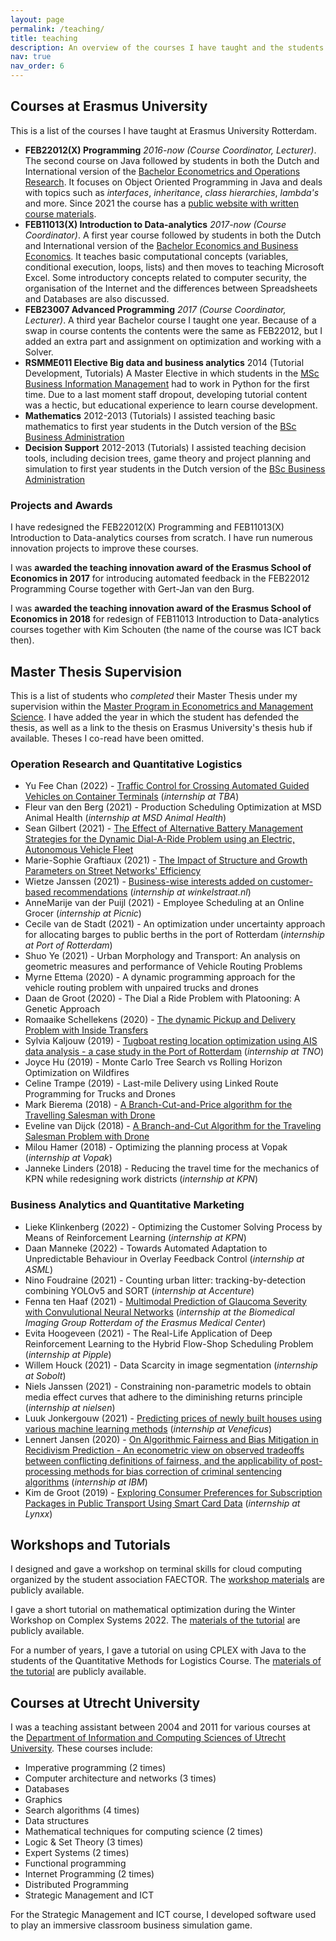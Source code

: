```yaml
---
layout: page
permalink: /teaching/
title: teaching
description: An overview of the courses I have taught and the students I have supervised
nav: true
nav_order: 6
---
```


## Courses at Erasmus University

This is a list of the courses I have taught at Erasmus University Rotterdam.

* **FEB22012(X) Programming** *2016-now (Course Coordinator, Lecturer)*. The second course on Java followed by students in both the Dutch and International version of the [Bachelor Econometrics and Operations Research](https://www.eur.nl/en/ese/bachelor/international-bachelor-econometrics-and-operations-research). It focuses on Object Oriented Programming in Java and deals with topics such as *interfaces*, *inheritance*, *class hierarchies*, *lambda's* and more. Since 2021 the course has a [public website with written course materials](https://feb22012.ese.eur.nl).
* **FEB11013(X) Introduction to Data-analytics** *2017-now (Course Coordinator)*. A first year course followed by students in both the Dutch and International version of the [Bachelor Economics and Business Economics](https://www.eur.nl/en/ese/bachelor/international-bachelor-economics-and-business-economics). It teaches basic computational concepts (variables, conditional execution, loops, lists) and then moves to teaching Microsoft Excel. Some introductory concepts related to computer security, the organisation of the Internet and the differences between Spreadsheets and Databases are also discussed.
* **FEB23007 Advanced Programming** *2017 (Course Coordinator, Lecturer)*. A third year Bachelor course I taught one year. Because of a swap in course contents the contents were the same as FEB22012, but I added an extra part and assignment on optimization and working with a Solver.
* **RSMME011 Elective Big data and business analytics** 2014 (Tutorial Development, Tutorials) A Master Elective in which students in the [MSc Business Information Management](https://www.rsm.nl/education/master/msc-programmes/msc-business-information-management/) had to work in Python for the first time. Due to a last moment staff dropout, developing tutorial content was a hectic, but educational experience to learn course development.
* **Mathematics** 2012-2013 (Tutorials) I assisted teaching basic mathematics to first year students in the Dutch version of the [BSc Business Administration](https://www.rsm.nl/education/bachelor/bsc-bedrijfskunde-business-administration-ba/)
* **Decision Support** 2012-2013 (Tutorials) I assisted teaching decision tools, including decision trees, game theory and project planning and simulation to first year students in the Dutch version of the [BSc Business Administration](https://www.rsm.nl/education/bachelor/bsc-bedrijfskunde-business-administration-ba/)

### Projects and Awards

I have redesigned the FEB22012(X) Programming and FEB11013(X) Introduction to Data-analytics courses from scratch. I have run numerous innovation projects to improve these courses.

I was **awarded the teaching innovation award of the Erasmus School of Economics in 2017** for introducing automated feedback in the FEB22012 Programming Course together with Gert-Jan van den Burg.

I was **awarded the teaching innovation award of the Erasmus School of Economics in 2018** for redesign of FEB11013 Introduction to Data-analytics courses together with Kim Schouten (the name of the course was ICT back then).

## Master Thesis Supervision

This is a list of students who *completed* their Master Thesis under my supervision within the [Master Program in Econometrics and Management Science](https://www.eur.nl/en/master/econometrics). I have added the year in which the student has defended the thesis, as well as a link to the thesis on Erasmus University's thesis hub if available. Theses I co-read have been omitted.

### Operation Research and Quantitative Logistics 

* Yu Fee Chan (2022) - [Traffic Control for Crossing Automated Guided Vehicles on Container Terminals](https://thesis.eur.nl/pub/62072) (*internship at TBA*)
* Fleur van den Berg (2021) - Production Scheduling Optimization at MSD Animal Health (*internship at MSD Animal Health*)
* Sean Gilbert (2021) - [The Effect of Alternative Battery Management Strategies for the Dynamic Dial-A-Ride Problem using an Electric, Autonomous Vehicle Fleet](https://thesis.eur.nl/pub/56877)
* Marie-Sophie Graftiaux (2021) - [The Impact of Structure and Growth Parameters on Street Networks' Efficiency](https://thesis.eur.nl/pub/56940)
* Wietze Janssen (2021) - [Business-wise interests added on customer-based recommendations](https://thesis.eur.nl/pub/56943) (*internship at winkelstraat.nl*)
* AnneMarije van der Puijl (2021) - Employee Scheduling at an Online Grocer (*internship at Picnic*)
* Cecile van de Stadt (2021) - An optimization under uncertainty approach for allocating barges to public berths in the port of Rotterdam (*internship at Port of Rotterdam*)
* Shuo Ye (2021) - Urban Morphology and Transport: An analysis on geometric measures and performance of Vehicle Routing Problems
* Myrne Ettema (2020) - A dynamic programming approach for the vehicle routing problem with unpaired trucks and drones
* Daan de Groot (2020) - The Dial a Ride Problem with Platooning: A Genetic Approach
* Romaaike Schellekens (2020) - [The dynamic Pickup and Delivery Problem with Inside Transfers](https://thesis.eur.nl/pub/52016)
* Sylvia Kaljouw (2019) - [Tugboat resting location optimization using AIS data analysis - a  case study in the Port of Rotterdam](https://thesis.eur.nl/pub/47388) (*internship at TNO*)
* Joyce Hu (2019) - Monte Carlo Tree Search vs Rolling Horizon Optimization on Wildfires
* Celine Trampe (2019) - Last-mile Delivery using Linked Route Programming for Trucks and Drones
* Mark Bierema (2018) - [A Branch-Cut-and-Price algorithm for the Travelling Salesman with Drone](https://thesis.eur.nl/pub/45932)
* Eveline van Dijck (2018) - [A Branch-and-Cut Algorithm for the Traveling Salesman Problem with Drone](https://thesis.eur.nl/pub/44107)
* Milou Hamer (2018) - Optimizing the planning process at Vopak (*internship at Vopak*)
* Janneke Linders (2018) - Reducing the travel time for the mechanics of KPN while redesigning work districts (*internship at KPN*)

### Business Analytics and Quantitative Marketing

* Lieke Klinkenberg (2022) - Optimizing the Customer Solving Process by Means of Reinforcement Learning (*internship at KPN*)
* Daan Manneke (2022) - Towards Automated Adaptation to Unpredictable Behaviour in Overlay Feedback Control (*internship at ASML*)
* Nino Foudraine (2021) - Counting urban litter: tracking-by-detection combining YOLOv5 and SORT (*internship at Accenture*)
* Fenna ten Haaf (2021) - [Multimodal Prediction of Glaucoma Severity with Convulutional Neural Networks](https://thesis.eur.nl/pub/60887) (*internship at the Biomedical Imaging Group Rotterdam of the Erasmus Medical Center*)
* Evita Hoogeveen (2021) - The Real-Life Application of Deep Reinforcement Learning to the Hybrid Flow-Shop Scheduling Problem (*internship at Pipple*)
* Willem Houck (2021) - Data Scarcity in image segmentation (*internship at Sobolt*)
* Niels Janssen (2021) - Constraining non-parametric models to obtain media effect curves that adhere to the diminishing returns principle (*internship at nielsen*)
* Luuk Jonkergouw (2021) - [Predicting prices of newly built houses using various machine learning methods](https://thesis.eur.nl/pub/60871) (*internship at Veneficus*)
* Lennert Jansen (2020) - [On Algorithmic Fairness and Bias Mitigation in Recidivism Prediction - An econometric view on observed tradeoffs between conflicting definitions of fairness, and the applicability of post-processing methods for bias correction of criminal sentencing algorithms](https://thesis.eur.nl/pub/51867) (*internship at IBM*)
* Kim de Groot (2019) - [Exploring Consumer Preferences for Subscription Packages in Public Transport Using Smart Card Data](https://thesis.eur.nl/pub/50603) (*internship at Lynxx*)

## Workshops and Tutorials

I designed and gave a workshop on terminal skills for cloud computing organized by the student association FAECTOR. The [workshop materials](https://pcbouman-eur.github.io/workshop-getting-started-cloud/) are publicly available.

I gave a short tutorial on mathematical optimization during the Winter Workshop on Complex Systems 2022. The [materials of the tutorial](https://github.com/pcbouman-eur/wwcs2022-mathprog-tutorial) are publicly available.

For a number of years, I gave a tutorial on using CPLEX with Java to the students of the Quantitative Methods for Logistics Course. The [materials of the tutorial](https://pcbouman-eur.github.io/JavaCplexExample/) are publicly available.

## Courses at Utrecht University

I was a teaching assistant between 2004 and 2011 for various courses at the [Department of Information and Computing Sciences of Utrecht University](https://www.uu.nl/en/organisation/department-of-information-and-computing-sciences).
These courses include:

* Imperative programming (2 times)
* Computer architecture and networks (3 times)
* Databases
* Graphics
* Search algorithms (4 times)
* Data structures
* Mathematical techniques for computing science (2 times)
* Logic & Set Theory (3 times)
* Expert Systems (2 times)
* Functional programming
* Internet Programming (2 times)
* Distributed Programming
* Strategic Management and ICT

For the Strategic Management and ICT course, I developed software used to play an immersive classroom business simulation game.

